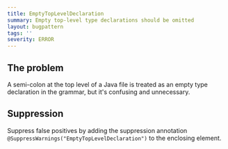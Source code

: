 ```yaml
---
title: EmptyTopLevelDeclaration
summary: Empty top-level type declarations should be omitted
layout: bugpattern
tags: ''
severity: ERROR
---
```


<!--
*** AUTO-GENERATED, DO NOT MODIFY ***
To make changes, edit the @BugPattern annotation or the explanation in docs/bugpattern.
-->


## The problem
A semi-colon at the top level of a Java file is treated as an empty type
declaration in the grammar, but it's confusing and unnecessary.

## Suppression
Suppress false positives by adding the suppression annotation `@SuppressWarnings("EmptyTopLevelDeclaration")` to the enclosing element.
